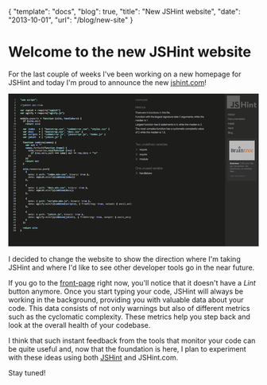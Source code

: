 {
	"template": "docs",
	"blog": true,
	"title": "New JSHint website",
	"date": "2013-10-01",
	"url": "/blog/new-site"
}

# Welcome to the new JSHint website

For the last couple of weeks I've been working on a new homepage for JSHint
and today I'm proud to announce the new [jshint.com](http://jshint.com/)!

![JSHint Website](/res/blog/new-site.png)

I decided to change the website to show the direction where I'm taking JSHint
and where I'd like to see other developer tools go in the near future.

If you go to the [front-page](http://jshint.com) right now, you'll notice
that it doesn't have a *Lint* button anymore. Once you start typing your
code, JSHint will always be working in the background, providing you with
valuable data about your code. This data consists of not only warnings but
also of different metrics such as the cyclomatic complexity. These metrics
help you step back and look at the overall health of your codebase.

I think that such instant feedback from the tools that monitor your code
can be quite useful and, now that the foundation is here, I plan to experiment
with these ideas using both [JSHint](http://github.com/jshint/jshint/) and
JSHint.com.

Stay tuned!
